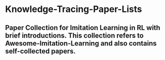 # Knowledge-Tracing-Paper-Lists
## Paper Collection for Imitation Learning in RL with brief introductions. This collection refers to Awesome-Imitation-Learning and also contains self-collected papers.
